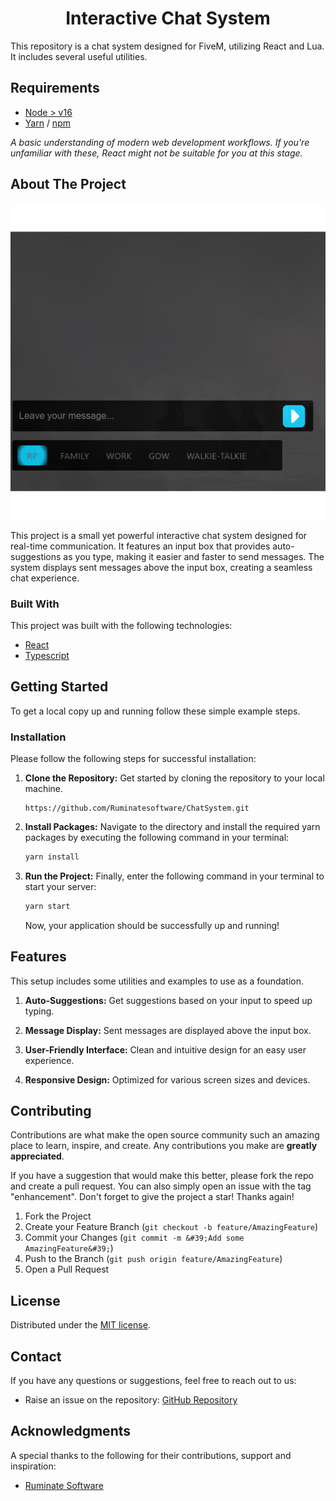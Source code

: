 <h1 align="center">Interactive Chat System</h1>

This repository is a chat system designed for FiveM, utilizing React and Lua. It includes several useful utilities.

## Requirements

- [Node > v16](https://nodejs.org/en/)
- [Yarn](https://yarnpkg.com/getting-started/install) / [npm](https://docs.npmjs.com/cli/v10/commands/npm-install)

_A basic understanding of modern web development workflows. If you're unfamiliar with these, React might not be suitable for you at this stage._

## About The Project

![Screenshot](images/ChatSystem.gif)

This project is a small yet powerful interactive chat system designed for real-time communication. It features an input box that provides auto-suggestions as you type, making it easier and faster to send messages. The system displays sent messages above the input box, creating a seamless chat experience.

### Built With

This project was built with the following technologies:

- [React](https://react.dev/)
- [Typescript](https://www.typescriptlang.org/)

## Getting Started

To get a local copy up and running follow these simple example steps.

### Installation

Please follow the following steps for successful installation:

1. **Clone the Repository:** Get started by cloning the repository to your local machine.

   ```
   https://github.com/Ruminatesoftware/ChatSystem.git
   ```

2. **Install Packages:** Navigate to the directory and install the required yarn packages by executing the following command in your terminal:

   ```sh
   yarn install
   ```

3. **Run the Project:** Finally, enter the following command in your terminal to start your server:

   ```sh
   yarn start
   ```

   Now, your application should be successfully up and running!

## Features

This setup includes some utilities and examples to use as a foundation.

1. **Auto-Suggestions:** Get suggestions based on your input to speed up typing.

2. **Message Display:** Sent messages are displayed above the input box.

3. **User-Friendly Interface:** Clean and intuitive design for an easy user experience.

4. **Responsive Design:** Optimized for various screen sizes and devices.

## Contributing

Contributions are what make the open source community such an amazing place to learn, inspire, and create. Any contributions you make are **greatly appreciated**.

If you have a suggestion that would make this better, please fork the repo and create a pull request. You can also simply open an issue with the tag &quot;enhancement&quot;.
Don&#39;t forget to give the project a star! Thanks again!

1. Fork the Project
2. Create your Feature Branch (`git checkout -b feature/AmazingFeature`)
3. Commit your Changes (`git commit -m &#39;Add some AmazingFeature&#39;`)
4. Push to the Branch (`git push origin feature/AmazingFeature`)
5. Open a Pull Request

## License

Distributed under the [MIT license](LICENSE).

## Contact

If you have any questions or suggestions, feel free to reach out to us:

- Raise an issue on the repository: [GitHub Repository](https://github.com/Ruminatesoftware?tab=repositories)

## Acknowledgments

A special thanks to the following for their contributions, support and inspiration:

- [Ruminate Software](https://ruminate.gohero.us/)

